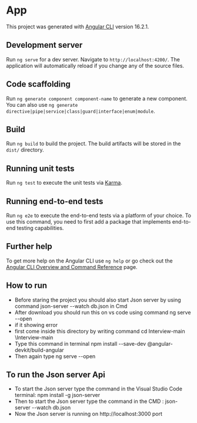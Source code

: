 # App

This project was generated with [Angular CLI](https://github.com/angular/angular-cli) version 16.2.1.

## Development server

Run `ng serve` for a dev server. Navigate to `http://localhost:4200/`. The application will automatically reload if you change any of the source files.

## Code scaffolding

Run `ng generate component component-name` to generate a new component. You can also use `ng generate directive|pipe|service|class|guard|interface|enum|module`.

## Build

Run `ng build` to build the project. The build artifacts will be stored in the `dist/` directory.

## Running unit tests

Run `ng test` to execute the unit tests via [Karma](https://karma-runner.github.io).

## Running end-to-end tests

Run `ng e2e` to execute the end-to-end tests via a platform of your choice. To use this command, you need to first add a package that implements end-to-end testing capabilities.

## Further help

To get more help on the Angular CLI use `ng help` or go check out the [Angular CLI Overview and Command Reference](https://angular.io/cli) page.
## How to run
*  Before staring the project you should also start Json server by using command json-server --watch db.json in Cmd 
*  After download you should run this on vs code using command ng serve --open
*  if it showing error 
*  first come inside this directory by writing command cd Interview-main \Interview-main
*  Type this command in terminal npm install --save-dev @angular-devkit/build-angular
*  Then again type ng serve --open
## To run the Json server Api
* To start the Json server type the command in the Visual Studio Code terminal: npm install -g json-server
* Then to start the Json server type the command in the CMD : json-server --watch db.json
* Now the Json server is running on http://localhost:3000 port
